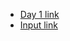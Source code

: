 - [Day 1 link](https://adventofcode.com/2021/day/1)
- [Input link](https://adventofcode.com/2021/day/1/input)
